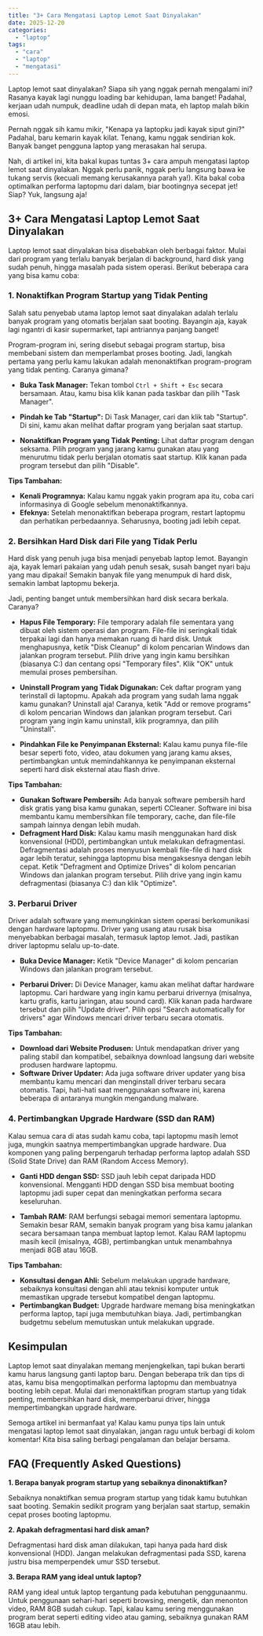 ```yaml
---
title: "3+ Cara Mengatasi Laptop Lemot Saat Dinyalakan"
date: 2025-12-20
categories: 
  - "laptop"
tags: 
  - "cara"
  - "laptop"
  - "mengatasi"
---
```


Laptop lemot saat dinyalakan? Siapa sih yang nggak pernah mengalami ini? Rasanya kayak lagi nunggu loading bar kehidupan, lama banget! Padahal, kerjaan udah numpuk, deadline udah di depan mata, eh laptop malah bikin emosi.

Pernah nggak sih kamu mikir, "Kenapa ya laptopku jadi kayak siput gini?" Padahal, baru kemarin kayak kilat. Tenang, kamu nggak sendirian kok. Banyak banget pengguna laptop yang merasakan hal serupa.

Nah, di artikel ini, kita bakal kupas tuntas 3+ cara ampuh mengatasi laptop lemot saat dinyalakan. Nggak perlu panik, nggak perlu langsung bawa ke tukang servis (kecuali memang kerusakannya parah ya!). Kita bakal coba optimalkan performa laptopmu dari dalam, biar bootingnya secepat jet! Siap? Yuk, langsung aja!

## 3+ Cara Mengatasi Laptop Lemot Saat Dinyalakan

Laptop lemot saat dinyalakan bisa disebabkan oleh berbagai faktor. Mulai dari program yang terlalu banyak berjalan di background, hard disk yang sudah penuh, hingga masalah pada sistem operasi. Berikut beberapa cara yang bisa kamu coba:

### 1\. Nonaktifkan Program Startup yang Tidak Penting

Salah satu penyebab utama laptop lemot saat dinyalakan adalah terlalu banyak program yang otomatis berjalan saat booting. Bayangin aja, kayak lagi ngantri di kasir supermarket, tapi antriannya panjang banget!

Program-program ini, sering disebut sebagai program startup, bisa membebani sistem dan memperlambat proses booting. Jadi, langkah pertama yang perlu kamu lakukan adalah menonaktifkan program-program yang tidak penting. Caranya gimana?

- **Buka Task Manager:** Tekan tombol `Ctrl + Shift + Esc` secara bersamaan. Atau, kamu bisa klik kanan pada taskbar dan pilih "Task Manager".
    
- **Pindah ke Tab "Startup":** Di Task Manager, cari dan klik tab "Startup". Di sini, kamu akan melihat daftar program yang berjalan saat startup.
    
- **Nonaktifkan Program yang Tidak Penting:** Lihat daftar program dengan seksama. Pilih program yang jarang kamu gunakan atau yang menurutmu tidak perlu berjalan otomatis saat startup. Klik kanan pada program tersebut dan pilih "Disable".
    

**Tips Tambahan:**

- **Kenali Programnya:** Kalau kamu nggak yakin program apa itu, coba cari informasinya di Google sebelum menonaktifkannya.
- **Efeknya:** Setelah menonaktifkan beberapa program, restart laptopmu dan perhatikan perbedaannya. Seharusnya, booting jadi lebih cepat.

### 2\. Bersihkan Hard Disk dari File yang Tidak Perlu

Hard disk yang penuh juga bisa menjadi penyebab laptop lemot. Bayangin aja, kayak lemari pakaian yang udah penuh sesak, susah banget nyari baju yang mau dipakai! Semakin banyak file yang menumpuk di hard disk, semakin lambat laptopmu bekerja.

Jadi, penting banget untuk membersihkan hard disk secara berkala. Caranya?

- **Hapus File Temporary:** File temporary adalah file sementara yang dibuat oleh sistem operasi dan program. File-file ini seringkali tidak terpakai lagi dan hanya memakan ruang di hard disk. Untuk menghapusnya, ketik "Disk Cleanup" di kolom pencarian Windows dan jalankan program tersebut. Pilih drive yang ingin kamu bersihkan (biasanya C:) dan centang opsi "Temporary files". Klik "OK" untuk memulai proses pembersihan.
    
- **Uninstall Program yang Tidak Digunakan:** Cek daftar program yang terinstall di laptopmu. Apakah ada program yang sudah lama nggak kamu gunakan? Uninstall aja! Caranya, ketik "Add or remove programs" di kolom pencarian Windows dan jalankan program tersebut. Cari program yang ingin kamu uninstall, klik programnya, dan pilih "Uninstall".
    
- **Pindahkan File ke Penyimpanan Eksternal:** Kalau kamu punya file-file besar seperti foto, video, atau dokumen yang jarang kamu akses, pertimbangkan untuk memindahkannya ke penyimpanan eksternal seperti hard disk eksternal atau flash drive.
    

**Tips Tambahan:**

- **Gunakan Software Pembersih:** Ada banyak software pembersih hard disk gratis yang bisa kamu gunakan, seperti CCleaner. Software ini bisa membantu kamu membersihkan file temporary, cache, dan file-file sampah lainnya dengan lebih mudah.
- **Defragment Hard Disk:** Kalau kamu masih menggunakan hard disk konvensional (HDD), pertimbangkan untuk melakukan defragmentasi. Defragmentasi adalah proses menyusun kembali file-file di hard disk agar lebih teratur, sehingga laptopmu bisa mengaksesnya dengan lebih cepat. Ketik "Defragment and Optimize Drives" di kolom pencarian Windows dan jalankan program tersebut. Pilih drive yang ingin kamu defragmentasi (biasanya C:) dan klik "Optimize".

### 3\. Perbarui Driver

Driver adalah software yang memungkinkan sistem operasi berkomunikasi dengan hardware laptopmu. Driver yang usang atau rusak bisa menyebabkan berbagai masalah, termasuk laptop lemot. Jadi, pastikan driver laptopmu selalu up-to-date.

- **Buka Device Manager:** Ketik "Device Manager" di kolom pencarian Windows dan jalankan program tersebut.
    
- **Perbarui Driver:** Di Device Manager, kamu akan melihat daftar hardware laptopmu. Cari hardware yang ingin kamu perbarui drivernya (misalnya, kartu grafis, kartu jaringan, atau sound card). Klik kanan pada hardware tersebut dan pilih "Update driver". Pilih opsi "Search automatically for drivers" agar Windows mencari driver terbaru secara otomatis.
    

**Tips Tambahan:**

- **Download dari Website Produsen:** Untuk mendapatkan driver yang paling stabil dan kompatibel, sebaiknya download langsung dari website produsen hardware laptopmu.
- **Software Driver Updater:** Ada juga software driver updater yang bisa membantu kamu mencari dan menginstall driver terbaru secara otomatis. Tapi, hati-hati saat menggunakan software ini, karena beberapa di antaranya mungkin mengandung malware.

### 4\. Pertimbangkan Upgrade Hardware (SSD dan RAM)

Kalau semua cara di atas sudah kamu coba, tapi laptopmu masih lemot juga, mungkin saatnya mempertimbangkan upgrade hardware. Dua komponen yang paling berpengaruh terhadap performa laptop adalah SSD (Solid State Drive) dan RAM (Random Access Memory).

- **Ganti HDD dengan SSD:** SSD jauh lebih cepat daripada HDD konvensional. Mengganti HDD dengan SSD bisa membuat booting laptopmu jadi super cepat dan meningkatkan performa secara keseluruhan.
    
- **Tambah RAM:** RAM berfungsi sebagai memori sementara laptopmu. Semakin besar RAM, semakin banyak program yang bisa kamu jalankan secara bersamaan tanpa membuat laptop lemot. Kalau RAM laptopmu masih kecil (misalnya, 4GB), pertimbangkan untuk menambahnya menjadi 8GB atau 16GB.
    

**Tips Tambahan:**

- **Konsultasi dengan Ahli:** Sebelum melakukan upgrade hardware, sebaiknya konsultasi dengan ahli atau teknisi komputer untuk memastikan upgrade tersebut kompatibel dengan laptopmu.
- **Pertimbangkan Budget:** Upgrade hardware memang bisa meningkatkan performa laptop, tapi juga membutuhkan biaya. Jadi, pertimbangkan budgetmu sebelum memutuskan untuk melakukan upgrade.

## Kesimpulan

Laptop lemot saat dinyalakan memang menjengkelkan, tapi bukan berarti kamu harus langsung ganti laptop baru. Dengan beberapa trik dan tips di atas, kamu bisa mengoptimalkan performa laptopmu dan membuatnya booting lebih cepat. Mulai dari menonaktifkan program startup yang tidak penting, membersihkan hard disk, memperbarui driver, hingga mempertimbangkan upgrade hardware.

Semoga artikel ini bermanfaat ya! Kalau kamu punya tips lain untuk mengatasi laptop lemot saat dinyalakan, jangan ragu untuk berbagi di kolom komentar! Kita bisa saling berbagi pengalaman dan belajar bersama.

## FAQ (Frequently Asked Questions)

**1\. Berapa banyak program startup yang sebaiknya dinonaktifkan?**

Sebaiknya nonaktifkan semua program startup yang tidak kamu butuhkan saat booting. Semakin sedikit program yang berjalan saat startup, semakin cepat proses booting laptopmu.

**2\. Apakah defragmentasi hard disk aman?**

Defragmentasi hard disk aman dilakukan, tapi hanya pada hard disk konvensional (HDD). Jangan melakukan defragmentasi pada SSD, karena justru bisa memperpendek umur SSD tersebut.

**3\. Berapa RAM yang ideal untuk laptop?**

RAM yang ideal untuk laptop tergantung pada kebutuhan penggunaanmu. Untuk penggunaan sehari-hari seperti browsing, mengetik, dan menonton video, RAM 8GB sudah cukup. Tapi, kalau kamu sering menggunakan program berat seperti editing video atau gaming, sebaiknya gunakan RAM 16GB atau lebih.

